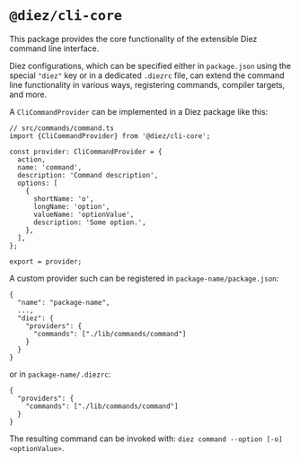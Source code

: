 # `@diez/cli-core`

This package provides the core functionality of the extensible Diez command line interface.

Diez configurations, which can be specified either in `package.json` using the special `"diez"` key or in a dedicated `.diezrc` file, can extend the command line functionality in various ways, registering commands, compiler targets, and more.

A `CliCommandProvider` can be implemented in a Diez package like this:

```
// src/commands/command.ts
import {CliCommandProvider} from '@diez/cli-core';

const provider: CliCommandProvider = {
  action,
  name: 'command',
  description: 'Command description',
  options: [
    {
      shortName: 'o',
      longName: 'option',
      valueName: 'optionValue',
      description: 'Some option.',
    },
  ],
};

export = provider;
```

A custom provider such can be registered in `package-name/package.json`:

```
{
  "name": "package-name",
  ...,
  "diez": {
    "providers": {
      "commands": ["./lib/commands/command"]
    }
  }
}
```

or in `package-name/.diezrc`:

```
{
  "providers": {
    "commands": ["./lib/commands/command"]
  }
}
```

The resulting command can be invoked with: `diez command --option [-o] <optionValue>`.
